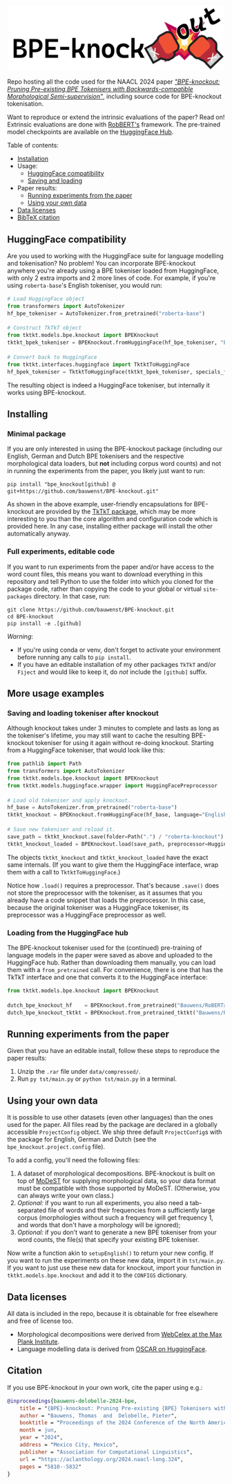 <img src="doc/logo.png">

Repo hosting all the code used for the NAACL 2024 paper [*"BPE-knockout: Pruning Pre-existing BPE Tokenisers with Backwards-compatible Morphological Semi-supervision"*](https://aclanthology.org/2024.naacl-long.324/),
including source code for BPE-knockout tokenisation.

Want to reproduce or extend the intrinsic evaluations of the paper? Read on!
Extrinsic evaluations are done with [RobBERT's](https://github.com/iPieter/RobBERT) framework. The pre-trained model
checkpoints are available on the [HuggingFace Hub](https://huggingface.co/collections/Bauwens/bpe-knockout-660be8a33336a7e1289be624).

Table of contents:
- [Installation](#installing)
- Usage:
  - [HuggingFace compatibility](#huggingface-compatibility)
  - [Saving and loading](#more-usage-examples)
- Paper results:
  - [Running experiments from the paper](#running-experiments-from-the-paper)
  - [Using your own data](#using-your-own-data)
- [Data licenses](#data-licenses)
- [BibTeX citation](#citation)

## HuggingFace compatibility
Are you used to working with the HuggingFace suite for language modelling and tokenisation? No problem!
You can incorporate BPE-knockout anywhere you're already using a BPE tokeniser loaded from HuggingFace, 
with only 2 extra imports and 2 more lines of code. For example, if you're using `roberta-base`'s English tokeniser, 
you would run:
```python
# Load HuggingFace object
from transformers import AutoTokenizer
hf_bpe_tokeniser = AutoTokenizer.from_pretrained("roberta-base")

# Construct TkTkT object
from tktkt.models.bpe.knockout import BPEKnockout
tktkt_bpek_tokeniser = BPEKnockout.fromHuggingFace(hf_bpe_tokeniser, "English")

# Convert back to HuggingFace
from tktkt.interfaces.huggingface import TktktToHuggingFace
hf_bpek_tokeniser = TktktToHuggingFace(tktkt_bpek_tokeniser, specials_from=hf_bpe_tokeniser)
```
The resulting object is indeed a HuggingFace tokeniser, but internally it works using BPE-knockout.

## Installing
### Minimal package
If you are only interested in using the BPE-knockout package (including our English, German and Dutch BPE tokenisers and
the respective morphological data loaders, but **not** including corpus word counts) and not in running the experiments
from the paper, you likely just want to run:
```shell
pip install "bpe_knockout[github] @ git+https://github.com/bauwenst/BPE-knockout.git"
```
As shown in the above example, user-friendly encapsulations for BPE-knockout are provided by the [TkTkT package](https://github.com/bauwenst/TkTkT),
which may be more interesting to you than the core algorithm and configuration code which is provided here. In any case, installing
either package will install the other automatically anyway.

### Full experiments, editable code
If you want to run experiments from the paper and/or have access to the word count files, this means you want to download
everything in this repository and tell Python to use the folder into which you cloned for the package code, rather than
copying the code to your global or virtual `site-packages` directory. In that case, run:
```shell
git clone https://github.com/bauwenst/BPE-knockout.git
cd BPE-knockout
pip install -e .[github]
```
*Warning*:
- If you're using conda or venv, don't forget to activate your environment before running any calls to `pip install`.
- If you have an editable installation of my other packages `TkTkT` and/or `Fiject` and would like to keep it, do *not* include the `[github]` suffix.

## More usage examples
### Saving and loading tokeniser after knockout
Although knockout takes under 3 minutes to complete and lasts as long as the tokeniser's lifetime, you may still want to
cache the resulting BPE-knockout tokeniser for using it again without re-doing knockout. Starting from a HuggingFace tokeniser,
that would look like this:
```python
from pathlib import Path
from transformers import AutoTokenizer
from tktkt.models.bpe.knockout import BPEKnockout
from tktkt.models.huggingface.wrapper import HuggingFacePreprocessor

# Load old tokeniser and apply knockout.
hf_base = AutoTokenizer.from_pretrained("roberta-base")
tktkt_knockout = BPEKnockout.fromHuggingFace(hf_base, language="English")

# Save new tokeniser and reload it.
save_path = tktkt_knockout.save(folder=Path(".") / "roberta-knockout")
tktkt_knockout_loaded = BPEKnockout.load(save_path, preprocessor=HuggingFacePreprocessor(hf_base))
```
The objects `tktkt_knockout` and `tktkt_knockout_loaded` have the exact same internals. (If you want to give them the
HuggingFace interface, wrap them with a call to `TktktToHuggingFace`.)

Notice how `.load()` requires a preprocessor. That's because `.save()` does not store the preprocessor with the tokeniser,
as it assumes that you already have a code snippet that loads the preprocessor. In this case, because the original tokeniser
was a HuggingFace tokeniser, its preprocessor was a HuggingFace preprocessor as well.

### Loading from the HuggingFace hub
The BPE-knockout tokeniser used for the (continued) pre-training of language models in the paper were saved as above and
uploaded to the HuggingFace hub. Rather than downloading them manually, you can load them with a `from_pretrained` call.
For convenience, there is one that has the TkTkT interface and one that converts it to the HuggingFace interface:
```python
from tktkt.models.bpe.knockout import BPEKnockout

dutch_bpe_knockout_hf    = BPEKnockout.from_pretrained("Bauwens/RoBERTa-nl_BPE_30k_BPE-knockout_9k")
dutch_bpe_knockout_tktkt = BPEKnockout.from_pretrained_tktkt("Bauwens/RoBERTa-nl_BPE_30k_BPE-knockout_9k")
```

## Running experiments from the paper
Given that you have an editable install, follow these steps to reproduce the paper results:
1. Unzip the `.rar` file under `data/compressed/`.
2. Run `py tst/main.py` or `python tst/main.py` in a terminal.

## Using your own data
It is possible to use other datasets (even other languages) than the ones used for the paper.
All files read by the package are declared in a globally accessible `ProjectConfig` object. We ship three default
`ProjectConfig`s with the package for English, German and Dutch (see the `bpe_knockout.project.config` file).

To add a config, you'll need the following files:
   1. A dataset of morphological decompositions. BPE-knockout is built on top of [MoDeST](https://github.com/bauwenst/MoDeST)
      for supplying morphological data, so your data format must be compatible with those supported by MoDeST. (Otherwise,
      you can always write your own class.)
   2. *Optional:* if you want to run all experiments, you also need a tab-separated file of words and their frequencies from a sufficiently large corpus (morphologies without such a frequency will get frequency 1, and words that don't have a morphology will be ignored);
   3. *Optional:* if you don't want to generate a new BPE tokeniser from your word counts, the file(s) that specify your 
      existing BPE tokeniser.

Now write a function akin to `setupEnglish()` to return your new config. If you want to run the experiments on these new data, 
import it in `tst/main.py`. If you want to just use these new data for knockout, import your function in `tktkt.models.bpe.knockout`
and add it to the `CONFIGS` dictionary.

## Data licenses
All data is included in the repo, because it is obtainable for free elsewhere and free of license too.
- Morphological decompositions were derived from [WebCelex at the Max Plank Institute](http://celex.mpi.nl/).
- Language modelling data is derived from [OSCAR on HuggingFace](https://huggingface.co/datasets/oscar).

## Citation
If you use BPE-knockout in your own work, cite the paper using e.g.:
```bibtex
@inproceedings{bauwens-delobelle-2024-bpe,
    title = "{BPE}-knockout: Pruning Pre-existing {BPE} Tokenisers with Backwards-compatible Morphological Semi-supervision",
    author = "Bauwens, Thomas  and  Delobelle, Pieter",
    booktitle = "Proceedings of the 2024 Conference of the North American Chapter of the Association for Computational Linguistics: Human Language Technologies (Volume 1: Long Papers)",
    month = jun,
    year = "2024",
    address = "Mexico City, Mexico",
    publisher = "Association for Computational Linguistics",
    url = "https://aclanthology.org/2024.naacl-long.324",
    pages = "5810--5832"
}
```
